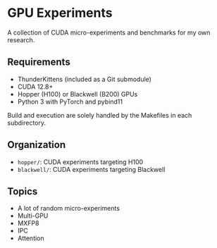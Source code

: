 # GPU Experiments

A collection of CUDA micro-experiments and benchmarks for my own research.

## Requirements

- ThunderKittens (included as a Git submodule)
- CUDA 12.8+
- Hopper (H100) or Blackwell (B200) GPUs
- Python 3 with PyTorch and pybind11

Build and execution are solely handled by the Makefiles in each subdirectory.

## Organization

- `hopper/`: CUDA experiments targeting H100
- `blackwell/`: CUDA experiments targeting Blackwell

## Topics

- A lot of random micro-experiments 
- Multi-GPU
- MXFP8
- IPC
- Attention
